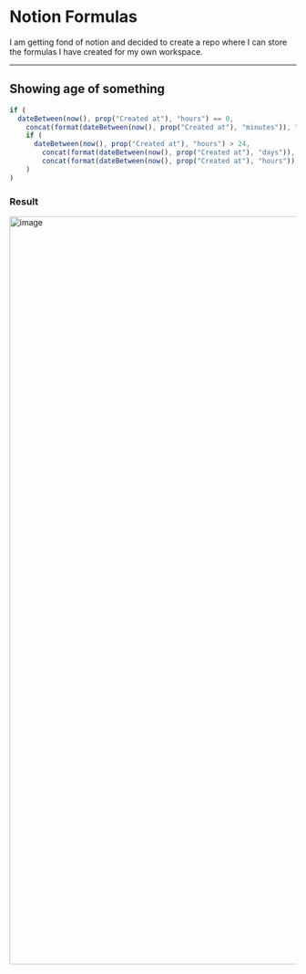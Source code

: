 # Notion Formulas
I am getting fond of notion and decided to create a repo where I can store the formulas I have created for my own workspace.

---
## Showing age of something
```javascript
if (
  dateBetween(now(), prop("Created at"), "hours") == 0,
    concat(format(dateBetween(now(), prop("Created at"), "minutes")), " minutes"), 
    if (
      dateBetween(now(), prop("Created at"), "hours") > 24,
        concat(format(dateBetween(now(), prop("Created at"), "days")), " days"),
        concat(format(dateBetween(now(), prop("Created at"), "hours")), " hours")
    )
)
```
### Result
<img width="1311" alt="image" src="https://user-images.githubusercontent.com/30486759/232695150-2e079bf2-0f49-4ebd-93b8-53ef77ec897c.png">
